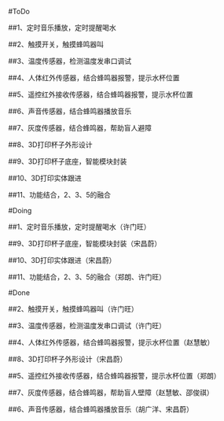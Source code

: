 #ToDo

##1、定时音乐播放，定时提醒喝水

##2、触摸开关，触摸蜂鸣器叫

##3、温度传感器，检测温度发串口调试

##4、人体红外传感器，结合蜂鸣器报警，提示水杯位置

##5、遥控红外接收传感器，结合蜂鸣器报警，提示水杯位置

##6、声音传感器，结合蜂鸣器播放音乐

##7、灰度传感器，结合蜂鸣器，帮助盲人避障

##8、3D打印杯子外形设计

##9、3D打印杯子底座，智能模块封装

##10、3D打印实体跟进

##11、功能结合，2、3、5的融合


#Doing

##1、定时音乐播放，定时提醒喝水（许门旺）

##9、3D打印杯子底座，智能模块封装（宋昌蔚）

##10、3D打印实体跟进（宋昌蔚）

##11、功能结合，2、3、5的融合（郑朗、许门旺）



#Done

##2、触摸开关，触摸蜂鸣器叫（许门旺）

##3、温度传感器，检测温度发串口调试（许门旺）

##4、人体红外传感器，结合蜂鸣器报警，提示水杯位置（赵慧敏）

##8、3D打印杯子外形设计（宋昌蔚）

##5、遥控红外接收传感器，结合蜂鸣器报警，提示水杯位置（郑朗）

##7、灰度传感器，结合蜂鸣器，帮助盲人壁障（赵慧敏、邵俊祺）

##6、声音传感器，结合蜂鸣器播放音乐（胡广洋、宋昌蔚）
